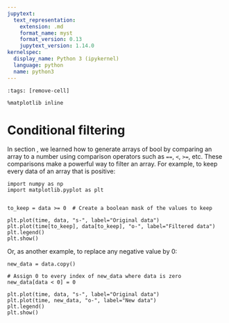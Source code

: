```yaml
---
jupytext:
  text_representation:
    extension: .md
    format_name: myst
    format_version: 0.13
    jupytext_version: 1.14.0
kernelspec:
  display_name: Python 3 (ipykernel)
  language: python
  name: python3
---
```


```{code-cell} ipython3
:tags: [remove-cell]

%matplotlib inline
```


# Conditional filtering

In section [](numpy_arithmetics.md), we learned how to generate arrays of bool by comparing an array to a number using comparison operators such as `==`, `<`, `>=`, etc. These comparisons make a powerful way to filter an array. For example, to keep every data of an array that is positive:

```{code-cell} ipython3
import numpy as np
import matplotlib.pyplot as plt


to_keep = data >= 0  # Create a boolean mask of the values to keep

plt.plot(time, data, "s-", label="Original data")
plt.plot(time[to_keep], data[to_keep], "o-", label="Filtered data")
plt.legend()
plt.show()
```

Or, as another example, to replace any negative value by 0:

```{code-cell} ipython3
new_data = data.copy()

# Assign 0 to every index of new_data where data is zero
new_data[data < 0] = 0  

plt.plot(time, data, "s-", label="Original data")
plt.plot(time, new_data, "o-", label="New data")
plt.legend()
plt.show()
```
